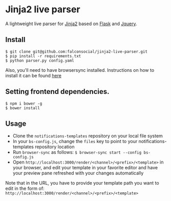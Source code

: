 
# Jinja2 live parser

A lightweight live parser for [Jinja2](http://jinja.pocoo.org/docs/dev/) based on [Flask](http://flask.pocoo.org/) and [Jquery](http://jquery.com/).


## Install

    $ git clone git@github.com:falconsocial/jinja2-live-parser.git
    $ pip install -r requirements.txt
    $ python parser.py config.yaml

Also, you'll need to have browsersync installed. Instructions on how to install it can be found [here](http://www.browsersync.io/#install)

## Setting frontend dependencies.

	$ npm i bower -g
	$ bower install

## Usage

* Clone the `notifications-templates` repository on your local file system
* In your `bs-config.js`, change the `files` key to point to your notifications-templates repository location
* Run `browser-sync` as follows:
    `$ browser-sync start --config bs-config.js`
* Open `http://localhost:3000/render/<channel>/<prefix>/<template>` in your browser, and edit your template in your favorite editor and have your preview pane refreshed with your changes automatically

Note that in the URL, you have to provide your template path you want to edit in the form of: `http://localhost:3000/render/<channel>/<prefix>/<template>`
